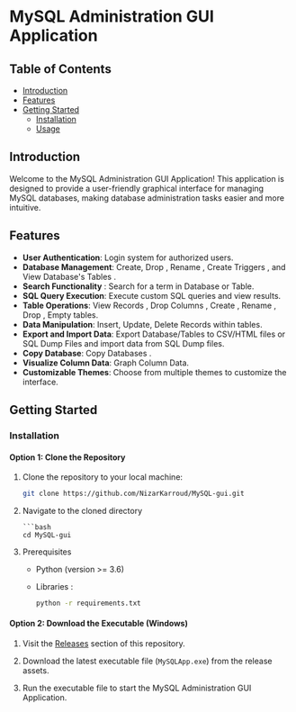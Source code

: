 # MySQL Administration GUI Application

## Table of Contents

- [Introduction](#introduction)
- [Features](#features)
- [Getting Started](#getting-started)
  - [Installation](#installation)
  - [Usage](#usage)

## Introduction

Welcome to the MySQL Administration GUI Application! This application is designed to provide a user-friendly graphical interface for managing MySQL databases, making database administration tasks easier and more intuitive.

## Features

- **User Authentication**: Login system for authorized users.
- **Database Management**: Create, Drop , Rename , Create Triggers , and View Database's Tables .
- **Search Functionality** : Search for a term in Database or Table.
- **SQL Query Execution**: Execute custom SQL queries and view results.
- **Table Operations**: View Records , Drop Columns ,  Create , Rename , Drop , Empty tables.
- **Data Manipulation**: Insert, Update, Delete Records within tables.
- **Export and Import Data**: Export Database/Tables to CSV/HTML files or SQL Dump Files and import data from SQL Dump files.
- **Copy Database**: Copy Databases .
- **Visualize Column Data**: Graph Column Data.
- **Customizable Themes**: Choose from multiple themes to customize the interface.
  
## Getting Started


### Installation

#### Option 1: Clone the Repository

1. Clone the repository to your local machine:

   ```bash
   git clone https://github.com/NizarKarroud/MySQL-gui.git

2. Navigate to the cloned directory
   
       ```bash
       cd MySQL-gui

3. Prerequisites
   - Python (version >= 3.6)
   - Libraries :
   
       ```bash
       python -r requirements.txt
   
#### Option 2: Download the Executable (Windows)

1. Visit the [Releases](https://github.com/NizarKarroud/MySQL-gui/releases/tag/v0.1) section of this repository.

2. Download the latest executable file (`MySQLApp.exe`) from the release assets.

3. Run the executable file to start the MySQL Administration GUI Application.
